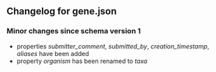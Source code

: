 ## Changelog for gene.json

### Minor changes since schema version 1

* properties *submitter_comment*, *submitted_by*, *creation_timestamp*, *aliases* have been added
* property *organism* has been renamed to *taxa*

